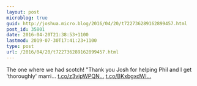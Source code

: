 ```yaml
---
layout: post
microblog: true
guid: http://joshua.micro.blog/2016/04/20/t722736289162899457.html
post_id: 35801
date: 2016-04-20T21:38:53+1100
lastmod: 2019-07-30T17:41:23+1100
type: post
url: /2016/04/20/t722736289162899457.html
---
```

The one where we had scotch! "Thank you Josh for helping Phil and I get 'thoroughly' marri… [t.co/z3vipWPQN...](https://t.co/z3vipWPQNJ) [t.co/BKxbgxdWI...](https://t.co/BKxbgxdWIQ)
